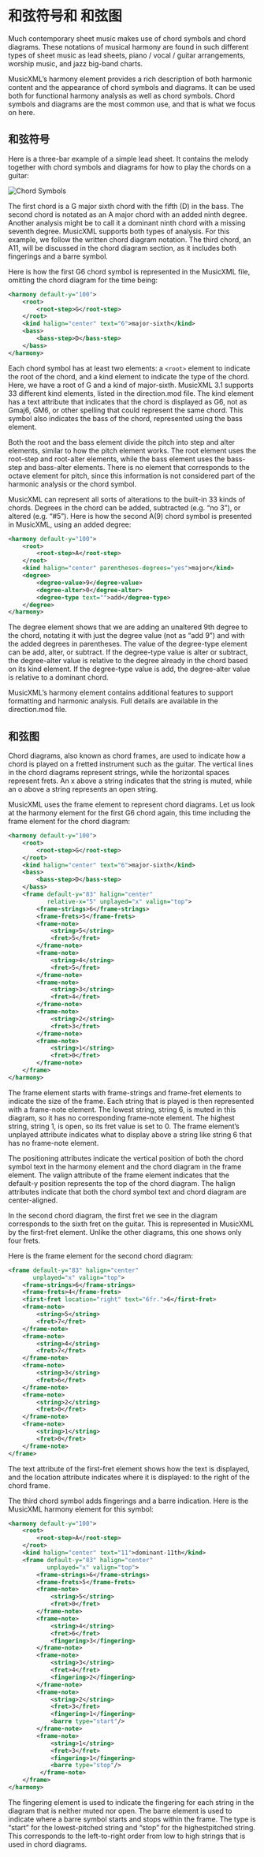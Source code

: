 # 和弦符号和 和弦图

Much contemporary sheet music makes use of chord symbols and chord diagrams. These notations of musical harmony are found in such different types of sheet music as lead sheets, piano / vocal / guitar arrangements, worship music, and jazz big-band charts.

MusicXML’s harmony element provides a rich description of both harmonic content and the appearance of chord symbols and diagrams. It can be used both for functional harmony analysis as well as chord symbols. Chord symbols and diagrams are the most common use, and that is what we focus on here.

## 和弦符号

Here is a three-bar example of a simple lead sheet. It contains the melody together with chord symbols and diagrams for how to play the chords on a guitar:

![Chord Symbols](../assets/05.jpg)

The first chord is a G major sixth chord with the fifth (D) in the bass. The second chord is notated as an A major chord with an added ninth degree. Another analysis might be to call it a dominant ninth chord with a missing seventh degree. MusicXML supports both types of analysis. For this example, we follow the written chord diagram notation. The third chord, an A11, will be discussed in the chord diagram section, as it includes both fingerings and a barre symbol.

Here is how the first G6 chord symbol is represented in the MusicXML file, omitting the chord diagram for the time being:

```xml
<harmony default-y="100">
    <root>
        <root-step>G</root-step>
    </root>
    <kind halign="center" text="6">major-sixth</kind>
    <bass>
        <bass-step>D</bass-step>
    </bass>
</harmony>
```

Each chord symbol has at least two elements: a `<root>` element to indicate the root of the chord, and a kind element to indicate the type of the chord. Here, we have a root of G and a kind of major-sixth. MusicXML 3.1 supports 33 different kind elements, listed in the direction.mod file. The kind element has a text attribute that indicates that the chord is displayed as G6, not as Gmaj6, GM6, or other spelling that could represent the same chord. This symbol also indicates the bass of the chord, represented using the bass element.

Both the root and the bass element divide the pitch into step and alter elements, similar to how the pitch element works. The root element uses the root-step and root-alter elements, while the bass element uses the bass-step and bass-alter elements. There is no element that corresponds to the octave element for pitch, since this information is not considered part of the harmonic analysis or the chord symbol.

MusicXML can represent all sorts of alterations to the built-in 33 kinds of chords. Degrees in the chord can be added, subtracted (e.g. “no 3”), or altered (e.g. “#5”). Here is how the second A(9) chord symbol is presented in MusicXML, using an added degree:

```xml
<harmony default-y="100">
    <root>
        <root-step>A</root-step>
    </root>
    <kind halign="center" parentheses-degrees="yes">major</kind>
    <degree>
        <degree-value>9</degree-value>
        <degree-alter>0</degree-alter>
        <degree-type text="">add</degree-type>
    </degree>
</harmony>
```

The degree element shows that we are adding an unaltered 9th degree to the chord, notating it with just the degree value (not as “add 9”) and with the added degrees in parentheses. The value of the degree-type element can be add, alter, or subtract. If the degree-type value is alter or subtract, the degree-alter value is relative to the degree already in the chord based on its kind element. If the degree-type value is add, the degree-alter value is relative to a dominant chord.

MusicXML’s harmony element contains additional features to support formatting and harmonic analysis. Full details are available in the direction.mod file.

## 和弦图

Chord diagrams, also known as chord frames, are used to indicate how a chord is played on a fretted instrument such as the guitar. The vertical lines in the chord diagrams represent strings, while the horizontal spaces represent frets. An x above a string indicates that the string is muted, while an o above a string represents an open string.

MusicXML uses the frame element to represent chord diagrams. Let us look at the harmony element for the first G6 chord again, this time including the frame element for the chord diagram:

```xml
<harmony default-y="100">
    <root>
        <root-step>G</root-step>
    </root>
    <kind halign="center" text="6">major-sixth</kind>
    <bass>
        <bass-step>D</bass-step>
    </bass>
    <frame default-y="83" halign="center"
           relative-x="5" unplayed="x" valign="top">
        <frame-strings>6</frame-strings>
        <frame-frets>5</frame-frets>
        <frame-note>
            <string>5</string>
            <fret>5</fret>
        </frame-note>
        <frame-note>
            <string>4</string>
            <fret>5</fret>
        </frame-note>
        <frame-note>
            <string>3</string>
            <fret>4</fret>
        </frame-note>
        <frame-note>
            <string>2</string>
            <fret>3</fret>
        </frame-note>
        <frame-note>
            <string>1</string>
            <fret>0</fret>
        </frame-note>
    </frame>
</harmony>
```

The frame element starts with frame-strings and frame-fret elements to indicate the size of the frame. Each string that is played is then represented with a frame-note element. The lowest string, string 6, is muted in this diagram, so it has no corresponding frame-note element. The highest string, string 1, is open, so its fret value is set to 0. The frame element’s unplayed attribute indicates what to display above a string like string 6 that has no frame-note element.

The positioning attributes indicate the vertical position of both the chord symbol text in the harmony element and the chord diagram in the frame element. The valign attribute of the frame element indicates that the default-y position represents the top of the chord diagram. The halign attributes indicate that both the chord symbol text and chord diagram are center-aligned.

In the second chord diagram, the first fret we see in the diagram corresponds to the sixth fret on the guitar. This is represented in MusicXML by the first-fret element. Unlike the other diagrams, this one shows only four frets.

Here is the frame element for the second chord diagram:

```xml
<frame default-y="83" halign="center"
       unplayed="x" valign="top">
    <frame-strings>6</frame-strings>
    <frame-frets>4</frame-frets>
    <first-fret location="right" text="6fr.">6</first-fret>
    <frame-note>
        <string>5</string>
        <fret>7</fret>
    </frame-note>
    <frame-note>
        <string>4</string>
        <fret>7</fret>
    </frame-note>
    <frame-note>
        <string>3</string>
        <fret>6</fret>
    </frame-note>
    <frame-note>
        <string>2</string>
        <fret>0</fret>
    </frame-note>
    <frame-note>
        <string>1</string>
        <fret>0</fret>
    </frame-note>
</frame>
```

The text attribute of the first-fret element shows how the text is displayed, and the location attribute indicates where it is displayed: to the right of the chord frame.

The third chord symbol adds fingerings and a barre indication. Here is the MusicXML harmony element for this symbol:

```xml
<harmony default-y="100">
    <root>
        <root-step>A</root-step>
    </root>
    <kind halign="center" text="11">dominant-11th</kind>
    <frame default-y="83" halign="center"
           unplayed="x" valign="top">
        <frame-strings>6</frame-strings>
        <frame-frets>5</frame-frets>
        <frame-note>
            <string>5</string>
            <fret>0</fret>
        </frame-note>
        <frame-note>
            <string>4</string>
            <fret>6</fret>
            <fingering>3</fingering>
        </frame-note>
        <frame-note>
            <string>3</string>
            <fret>4</fret>
            <fingering>2</fingering>
        </frame-note>
        <frame-note>
            <string>2</string>
            <fret>3</fret>
            <fingering>1</fingering>
            <barre type="start"/>
        </frame-note>
        <frame-note>
            <string>1</string>
            <fret>3</fret>
            <fingering>1</fingering>
            <barre type="stop"/>
         </frame-note>
    </frame>
</harmony>
```

The fingering element is used to indicate the fingering for each string in the diagram that is neither muted nor open. The barre element is used to indicate where a barre symbol starts and stops within the frame. The type is “start” for the lowest-pitched string and “stop” for the highestpitched string. This corresponds to the left-to-right order from low to high strings that is used in chord diagrams.
